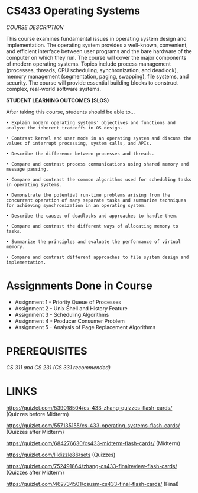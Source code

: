 # CS433 Operating Systems

*COURSE DESCRIPTION*

This course examines fundamental issues in operating system design and implementation. The
operating system provides a well-known, convenient, and efficient interface between user
programs and the bare hardware of the computer on which they run. The course will cover the
major components of modern operating systems. Topics include process management (processes,
threads, CPU scheduling, synchronization, and deadlock), memory management (segmentation,
paging, swapping), file systems, and security. The course will provide essential building blocks to
construct complex, real-world software systems.

**STUDENT LEARNING OUTCOMES (SLOS)**

After taking this course, students should be able to...

	• Explain modern operating systems' objectives and functions and analyze the inherent tradeoffs in OS design.

	• Contrast kernel and user mode in an operating system and discuss the values of interrupt processing, system calls, and APIs.

	• Describe the difference between processes and threads.

	• Compare and contrast process communications using shared memory and message passing.

	• Compare and contrast the common algorithms used for scheduling tasks in operating systems.

	• Demonstrate the potential run-time problems arising from the concurrent operation of many separate tasks and summarize techniques for achieving synchronization in an operating system.

	• Describe the causes of deadlocks and approaches to handle them.

	• Compare and contrast the different ways of allocating memory to tasks.

	• Summarize the principles and evaluate the performance of virtual memory.

	• Compare and contrast different approaches to file system design and implementation.

# Assignments Done in Course
- Assignment 1 - Priority Queue of Processes
- Assignment 2 - Unix Shell and History Feature
- Assignment 3 - Scheduling Algorithms
- Assignment 4 - Producer Consumer Problem
- Assignment 5 - Analysis of Page Replacement Algorithms

# **PREREQUISITES**
*CS 311 and CS 231 (CS 331 recommended)*

# LINKS
https://quizlet.com/539018504/cs-433-zhang-quizzes-flash-cards/ (Quizzes before Midterm)

https://quizlet.com/557135155/cs-433-operating-systems-flash-cards/ (Quizzes after Midterm)

https://quizlet.com/684276630/cs433-midterm-flash-cards/ (Midterm)

https://quizlet.com/lildizzle86/sets (Quizzes)

https://quizlet.com/752491864/zhang-cs433-finalreview-flash-cards/ (Quizzes after Midterm)

https://quizlet.com/462734501/csusm-cs433-final-flash-cards/ (Final)
